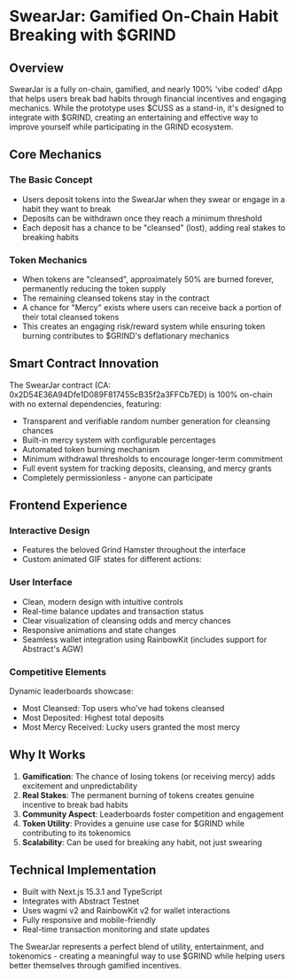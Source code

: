 # SwearJar: Gamified On-Chain Habit Breaking with $GRIND

## Overview
SwearJar is a fully on-chain, gamified, and nearly 100% 'vibe coded' dApp that helps users break bad habits through financial incentives and engaging mechanics. While the prototype uses $CUSS as a stand-in, it's designed to integrate with $GRIND, creating an entertaining and effective way to improve yourself while participating in the GRIND ecosystem.

## Core Mechanics

### The Basic Concept
- Users deposit tokens into the SwearJar when they swear or engage in a habit they want to break
- Deposits can be withdrawn once they reach a minimum threshold
- Each deposit has a chance to be "cleansed" (lost), adding real stakes to breaking habits

### Token Mechanics
- When tokens are "cleansed", approximately 50% are burned forever, permanently reducing the token supply
- The remaining cleansed tokens stay in the contract
- A chance for "Mercy" exists where users can receive back a portion of their total cleansed tokens
- This creates an engaging risk/reward system while ensuring token burning contributes to $GRIND's deflationary mechanics

## Smart Contract Innovation
The SwearJar contract (CA: 0x2D54E36A94Dfe1D089F817455cB35f2a3FFCb7ED) is 100% on-chain with no external dependencies, featuring:
- Transparent and verifiable random number generation for cleansing chances
- Built-in mercy system with configurable percentages
- Automated token burning mechanism
- Minimum withdrawal thresholds to encourage longer-term commitment
- Full event system for tracking deposits, cleansing, and mercy grants
- Completely permissionless - anyone can participate

## Frontend Experience

### Interactive Design
- Features the beloved Grind Hamster throughout the interface
- Custom animated GIF states for different actions:

### User Interface
- Clean, modern design with intuitive controls
- Real-time balance updates and transaction status
- Clear visualization of cleansing odds and mercy chances
- Responsive animations and state changes
- Seamless wallet integration using RainbowKit (includes support for Abstract's AGW)

### Competitive Elements
Dynamic leaderboards showcase:
- Most Cleansed: Top users who've had tokens cleansed
- Most Deposited: Highest total deposits
- Most Mercy Received: Lucky users granted the most mercy

## Why It Works
1. **Gamification**: The chance of losing tokens (or receiving mercy) adds excitement and unpredictability
2. **Real Stakes**: The permanent burning of tokens creates genuine incentive to break bad habits
3. **Community Aspect**: Leaderboards foster competition and engagement
4. **Token Utility**: Provides a genuine use case for $GRIND while contributing to its tokenomics
5. **Scalability**: Can be used for breaking any habit, not just swearing

## Technical Implementation
- Built with Next.js 15.3.1 and TypeScript
- Integrates with Abstract Testnet
- Uses wagmi v2 and RainbowKit v2 for wallet interactions
- Fully responsive and mobile-friendly
- Real-time transaction monitoring and state updates

The SwearJar represents a perfect blend of utility, entertainment, and tokenomics - creating a meaningful way to use $GRIND while helping users better themselves through gamified incentives.